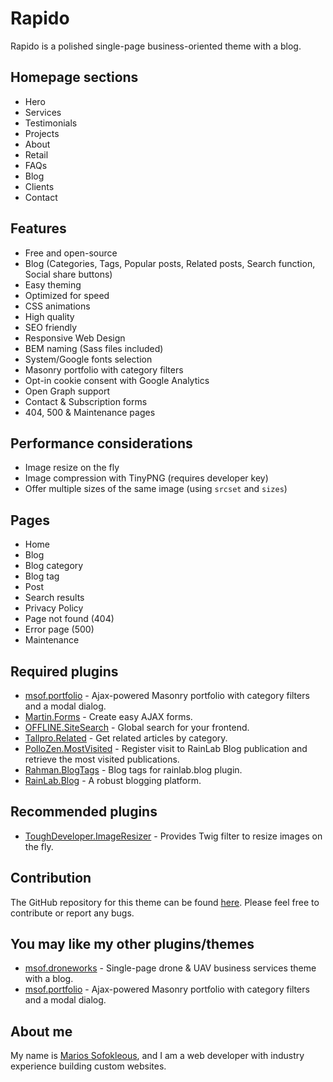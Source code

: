 Rapido
==========
Rapido is a polished single-page business-oriented theme with a blog.

## Homepage sections
* Hero
* Services
* Testimonials
* Projects
* About
* Retail
* FAQs
* Blog
* Clients
* Contact

## Features
* Free and open-source
* Blog (Categories, Tags, Popular posts, Related posts, Search function, Social share buttons)
* Easy theming
* Optimized for speed
* CSS animations
* High quality
* SEO friendly
* Responsive Web Design
* BEM naming (Sass files included)
* System/Google fonts selection
* Masonry portfolio with category filters
* Opt-in cookie consent with Google Analytics
* Open Graph support
* Contact & Subscription forms
* 404, 500 & Maintenance pages

## Performance considerations
* Image resize on the fly
* Image compression with TinyPNG (requires developer key)
* Offer multiple sizes of the same image (using `srcset` and `sizes`)

## Pages
* Home
* Blog
* Blog category
* Blog tag
* Post
* Search results
* Privacy Policy
* Page not found (404)
* Error page (500)
* Maintenance

## Required plugins
* [msof.portfolio](https://octobercms.com/plugin/msof-portfolio) - Ajax-powered Masonry portfolio with category filters and a modal dialog.
* [Martin.Forms](https://octobercms.com/plugin/martin-forms) - Create easy AJAX forms.
* [OFFLINE.SiteSearch](https://octobercms.com/plugin/offline-sitesearch) - Global search for your frontend.
* [Tallpro.Related](https://octobercms.com/plugin/tallpro-related) - Get related articles by category.
* [PolloZen.MostVisited](https://octobercms.com/plugin/pollozen-mostvisited) - Register visit to RainLab Blog publication and retrieve the most visited publications.
* [Rahman.BlogTags](https://octobercms.com/plugin/rahman-blogtags) - Blog tags for rainlab.blog plugin.
* [RainLab.Blog](https://octobercms.com/plugin/rainlab-blog) - A robust blogging platform.

## Recommended plugins
* [ToughDeveloper.ImageResizer](https://octobercms.com/plugin/toughdeveloper-imageresizer) - Provides Twig filter to resize images on the fly.

## Contribution
The GitHub repository for this theme can be found [here](https://github.com/PictureElement/rapido-theme). Please feel free to contribute or report any bugs.

## You may like my other plugins/themes
- [msof.droneworks](https://octobercms.com/theme/msof-droneworks) - Single-page drone & UAV business services theme with a blog.
- [msof.portfolio](https://octobercms.com/plugin/msof-portfolio) - Ajax-powered Masonry portfolio with category filters and a modal dialog.

## About me
My name is [Marios Sofokleous](https://www.msof.me/), and I am a web developer with industry experience building custom websites.